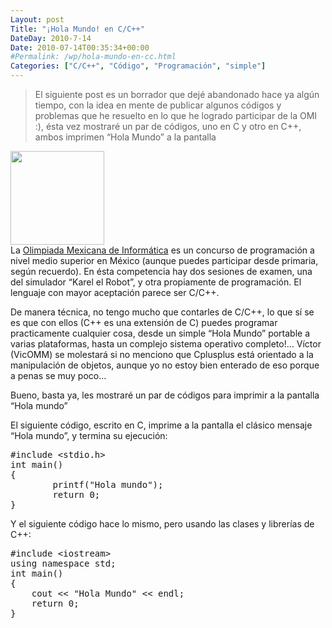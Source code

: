 ```yaml
---
Layout: post
Title: "¡Hola Mundo! en C/C++"
DateDay: 2010-7-14
Date: 2010-07-14T00:35:34+00:00
#Permalink: /wp/hola-mundo-en-cc.html
Categories: ["C/C++", "Código", "Programación", "simple"]
---
```


<blockquote><p>El siguiente post es un borrador que dejé abandonado hace ya algún tiempo, con la idea en mente de publicar algunos códigos y problemas que he resuelto en lo que he logrado participar de la OMI :), ésta vez mostraré un par de códigos, uno en C y otro en C++, ambos imprimen &#8220;Hola Mundo&#8221; a la pantalla</p></blockquote>
<p><a href="http://blog.mautematico.com/wp-content/uploads/2010/07/hola-mundo.jpg"><img class="alignright size-thumbnail wp-image-474" title="hola-mundo" src="http://blog.mautematico.com/wp-content/uploads/2010/07/hola-mundo-150x150.jpg" alt="" width="150" height="150" /></a><br />
La <a title="OMI" href="http://www.olimpiadadeinformatica.org.mx/" target="_blank">Olimpiada Mexicana de Informática</a> es un concurso de programación a nivel medio superior en México (aunque puedes participar desde primaria, según recuerdo). En ésta competencia hay dos sesiones de examen, una del simulador &#8220;Karel el Robot&#8221;, y otra propiamente de programación. El lenguaje con mayor aceptación parece ser C/C++.</p>
<p>De manera técnica, no tengo mucho que contarles de C/C++, lo que sí se es que con ellos (C++ es una extensión de C) puedes programar practicamente cualquier cosa, desde un simple &#8220;Hola Mundo&#8221; portable a varias plataformas, hasta un complejo sistema operativo completo!&#8230; Víctor (VicOMM) se molestará si no menciono que Cplusplus está orientado a la manipulación de objetos, aunque yo no estoy bien enterado de eso porque a penas se muy poco&#8230;</p>
<p>Bueno, basta ya, les mostraré un par de códigos para imprimir a la pantalla &#8220;Hola mundo&#8221;</p>
<p>El siguiente código, escrito en C, imprime a la pantalla el clásico mensaje &#8220;Hola mundo&#8221;, y termina su ejecución:</p>
<pre class="brush: cpp; title: ;">
#include &lt;stdio.h&gt;
int main()
{
        printf(&quot;Hola mundo&quot;);
        return 0;
}
</pre>
<p><span id="more-434"></span>Y el siguiente código hace lo mismo, pero usando las clases y librerías de C++:</p>
<pre class="brush: cpp; title: ;">
#include &lt;iostream&gt;
using namespace std;
int main()
{
    cout &lt;&lt; &quot;Hola Mundo&quot; &lt;&lt; endl;
    return 0;
}
</pre>
